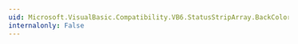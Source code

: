 ```yaml
---
uid: Microsoft.VisualBasic.Compatibility.VB6.StatusStripArray.BackColorChanged
internalonly: False
---
```

